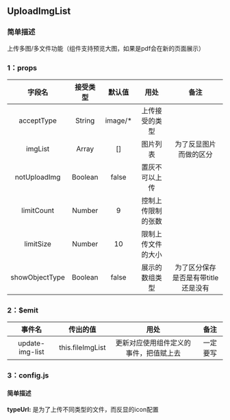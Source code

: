 ## UploadImgList

### __简单描述__ 

上传多图/多文件功能（组件支持预览大图，如果是pdf会在新的页面展示）

### 1：props

| 字段名      | 接受类型 | 默认值 | 用处 | 备注 |
| :-----------: | :--------: | :----: | :------: | :------: |
| acceptType | String | image/* |  上传接受的类型 | 
| imgList | Array | [] |  图片列表 | 为了反显图片而做的区分 |
| notUploadImg | Boolean | false |  置灰不可以上传 |
| limitCount | Number | 9 |  控制上传限制的张数 |
| limitSize | Number | 10 |  限制上传文件的大小 |
| showObjectType| Boolean | false|  展示的数组类型 | 为了区分保存是否是有带title还是没有 |

### 2：$emit

| 事件名 | 传出的值 | 用处 | 备注 |
| :------: | :--------: | :------------------: | :----: |
| update-img-list |  this.fileImgList | 更新对应使用组件定义的事件，把值赋上去 |   一定要写   |

### 3：config.js

#### __简单描述__  

__typeUrl:__ 是为了上传不同类型的文件，而反显的icon配置